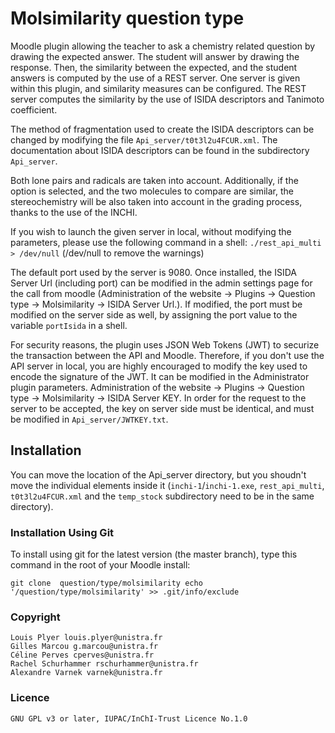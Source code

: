 # Molsimilarity question type

Moodle plugin allowing the teacher to ask a chemistry related question by drawing the expected answer. The student will answer by drawing the response.
Then, the similarity between the expected, and the student answers is computed by the use of a REST server. One server is given within this plugin, and similarity measures can be configured.
The REST server computes the similarity by the use of ISIDA descriptors and Tanimoto coefficient. 

The method of fragmentation used to create the ISIDA descriptors can be changed by modifying the file `Api_server/t0t3l2u4FCUR.xml`. The documentation about ISIDA descriptors
can be found in the subdirectory `Api_server`.

Both lone pairs and radicals are taken into account. Additionally, if the option is selected, and the two molecules to compare are similar,
the stereochemistry will be also taken into account in the grading process, thanks to the use of the INCHI.

If you wish to launch the given server in local, without modifying the parameters, please use the following command in a shell:
`./rest_api_multi > /dev/null` (/dev/null to remove the warnings)

The default port used by the server is 9080. 
Once installed, the ISIDA Server Url (including port) can be modified in the admin settings page for the call from moodle (Administration of the website -> Plugins -> Question type -> Molsimilarity -> ISIDA Server Url.).
If modified, the port must be modified on the server side as well, by assigning the port value to the variable `portIsida` in a shell.

For security reasons, the plugin uses JSON Web Tokens (JWT) to securize the transaction between the API and Moodle.
Therefore, if you don't use the API server in local, you are highly encouraged to modify the key used to encode the signature of the JWT. 
It can be modified in the Administrator plugin parameters. 
Administration of the website -> Plugins -> Question type -> Molsimilarity -> ISIDA Server KEY.
In order for the request to the server to be accepted, the key on server side must be identical, and must be modified in `Api_server/JWTKEY.txt`.



## Installation

You can move the location of the Api_server directory, but you shoudn't move the individual elements inside it 
(`inchi-1`/`inchi-1.exe`, `rest_api_multi`, `t0t3l2u4FCUR.xml` and the `temp_stock` subdirectory need to be in the same directory). 

### Installation Using Git 

To install using git for the latest version (the master branch), type this command in the
root of your Moodle install:

    git clone  question/type/molsimilarity echo '/question/type/molsimilarity' >> .git/info/exclude

### Copyright

    Louis Plyer louis.plyer@unistra.fr
    Gilles Marcou g.marcou@unistra.fr
    Céline Perves cperves@unistra.fr
    Rachel Schurhammer rschurhammer@unistra.fr
    Alexandre Varnek varnek@unistra.fr

### Licence

    GNU GPL v3 or later, IUPAC/InChI-Trust Licence No.1.0

